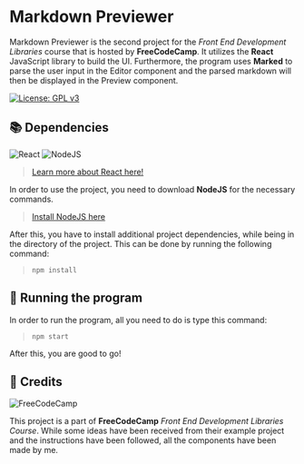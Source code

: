 # Markdown Previewer

Markdown Previewer is the second project for the *Front End Development Libraries* course that is hosted by **FreeCodeCamp**.
It utilizes the **React** JavaScript library to build the UI. Furthermore, the program uses **Marked** to parse the user 
input in the Editor component and the parsed markdown will then be displayed in the Preview component.

[![License: GPL v3](https://img.shields.io/badge/License-GPLv3-blue.svg)](https://www.gnu.org/licenses/gpl-3.0)


📚 Dependencies
---
![React](https://img.shields.io/badge/react-%2320232a.svg?style=for-the-badge&logo=react&logoColor=%2361DAFB)
![NodeJS](https://img.shields.io/badge/node.js-6DA55F?style=for-the-badge&logo=node.js&logoColor=white)

> [Learn more about React here!](https://react.dev/)

In order to use the project, you need to download **NodeJS** for the necessary commands.
> [Install NodeJS here](https://nodejs.org/en/)

After this, you have to install additional project dependencies, while being in the directory of the project.
This can be done by running the following command:
> `npm install`

🚀 Running the program
---

In order to run the program, all you need to do is type this command:
> `npm start`

After this, you are good to go! 

🙏 Credits
---
![FreeCodeCamp](https://img.shields.io/badge/Freecodecamp-%23123.svg?&style=for-the-badge&logo=freecodecamp&logoColor=green)

This project is a part of **FreeCodeCamp** *Front End Development Libraries Course*. While some ideas have been received from
their example project and the instructions have been followed, all the components have been made by me.

